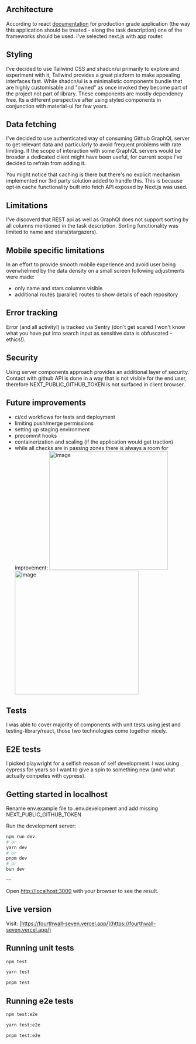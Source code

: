 ## Architecture

According to react [documentation](https://react.dev/learn/start-a-new-react-project#nextjs-app-router)
for production grade application (the way this application should be treated - along the task description) one of the frameworks should be used. I've selected next.js with app router.

## Styling

I’ve decided to use Tailwind CSS and shadcn/ui primarily to explore and experiment with it, Tailwind provides a great platform to make appealing interfaces fast. While shadcn/ui is a minimalistic components bundle that are highly customisable and "owned" as once invoked they become part of the project not part of library. These components are mostly dependency free.
Its a different perspective after using styled components in conjunction with material-ui for few years.

## Data fetching

I've decided to use authenticated way of consuming Github GraphQL server to get relevant data and particularly to avoid frequent problems with rate limiting. If the scope of interaction with some GraphQL servers would be broader a dedicated client might have been useful, for current scope I've decided to refrain from adding it.

You might notice that caching is there but there's no explicit mechanism implemented nor 3rd party solution added to handle this. This is because opt-in cache functionality built into fetch API exposed by Next.js was used.

## Limitations

I've discoverd that REST api as well as GraphQl does not support sorting by all columns mentioned in the task description. Sorting functionality was limited to name and stars(stargazers).

## Mobile specific limitations

In an effort to provide smooth mobile experience and avoid user being overwhelmed by the data density on a small screen following adjustments were made:

- only name and stars columns visible
- additional routes (parallel) routes to show details of each repository

## Error tracking

Error (and all activity!) is tracked via Sentry (don't get scared I won't know what you have put into search input as sensitive data is obfuscated - ethics!).

## Security

Using server components approach provides an additional layer of security. Contact with github API is done in a way that is not visible for the end user, therefore NEXT_PUBLIC_GITHUB_TOKEN is not surfaced in client browser.

## Future improvements

- ci/cd workflows for tests and deployment
- limiting push/merge permissions
- setting up staging environment
- precommit hooks
- containerization and scaling (if the application would get traction)
- while all checks are in passing zones there is always a room for improvement:
  <img width="324" alt="image" src="https://github.com/user-attachments/assets/2bb84773-1565-4a26-83c4-cd572bf0c415" />
  <img width="338" alt="image" src="https://github.com/user-attachments/assets/7b1fbb3c-cf97-45ba-9752-2602858486cf" />

## Tests

I was able to cover majority of components with unit tests using jest and testing-library/react, those two technologies come together nicely.

## E2E tests

I picked playwright for a selfish reason of self development. I was using cypress for years so I want to give a spin to something new (and what actually competes with cypress).

## Getting started in localhost

Rename env.example file to .env.development and add missing NEXT_PUBLIC_GITHUB_TOKEN

Run the development server:

```bash
npm run dev
# or
yarn dev
# or
pnpm dev
# or
bun dev

~~
```

Open [http://localhost:3000](http://localhost:3000) with your browser to see the result.

## Live version

Visit: [https://fourthwall-seven.vercel.app/](https://fourthwall-seven.vercel.app/)

## Running unit tests

```bash
npm test
```

```bash
yarn test
```

```bash
pnpm test
```

## Running e2e tests

```bash
npm test:e2e
```

```bash
yarn test:e2e
```

```bash
pnpm test:e2e
```
